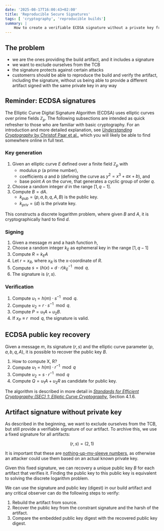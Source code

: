 ```yaml
---
date: '2025-08-17T16:00:43+02:00'
title: 'Reproducible Secure Signatures'
tags: [ 'cryptography', 'reproducible builds']
summary: |
    How to create a verifiable ECDSA signature without a private key from a reproducible build artifact using ECDSA public key recovery.
---
```


## The problem

- we are the ones providing the build artifact, and it includes a signature
- we want to exclude ourselves from the TCB
- the signature protects against certain attacks
- customerrs should be able to reproduce the build and verify the artifact, including the signature, without us being able to provide a different artifact signed with the same private key in any way

## Reminder: ECDSA signatures

The Elliptic Curve Digital Signature Algorithm (ECDSA) uses elliptic curves over prime fields $\mathbb{Z}_p$.
The following subsections are intended as quick refresher to those who are familiar with basic cryptography.
For an introduction and more detailed explanation, see [*Understanding Cryptography* by Christof Paar et al.](https://link.springer.com/book/10.1007/978-3-662-69007-9), which you will likely be able to find somewhere online in full text.

### Key generation

1. Given an elliptic curve $E$ defined over a finite field $\mathbb{Z}_p$ with
    - modulus $p$ (a prime number),
    - coefficients $a$ and $b$ (defining the curve as $y^2 = x^3 +ax +b$), and
    - base point $A$ on the curve, that generates a cyclic group of order $q$.
2. Choose a random integer $d$ in the range $[1, q-1]$.
3. Compute $B = dA$.
    - $k_{pub} = (p, a, b, q, A, B)$ is the public key.
    - $k_{priv} = (d)$ is the private key.

This constructs a discrete logarithm problem, where given $B$ and $A$, it is cryptographically hard to find $d$.

### Signing

1. Given a message $m$ and a hash function $h$,
2. Choose a random integer $k_E$ as ephemeral key in the range $[1, q-1]$
3. Compute $R = k_EA$
4. Let $r = x_R$, where $x_R$ is the x-coordinate of $R$.
5. Compute $s = (h(x)+d \cdot r)k_E^{-1} \mod q$.
6. The signature is $(r, s)$.

### Verification

1. Compute $u_1 = h(m) \cdot  s^{-1} \mod q$.
2. Compute $u_2 = r \cdot  s^{-1} \mod q$.
3. Compute $P = u_1A + u_2B$.
4. If $x_P \equiv r \mod q$, the signature is valid.

## ECDSA public key recovery

Given a message $m$, its signature $(r, s)$ and the elliptic curve parameter $(p, a, b, q, A)$, it is possible to recover the public key $B$.

1. How to compute X, R?
2. Compute $u_1 = h(m) \cdot r^{-1} \mod q$
3. Compute $u_2 = s \cdot r^{-1} \mod q$
4. Compute $Q = u_1A + u_2R$ as candidate for public key.

The algorithm is described in more detail in [*Standards for Efficient Cryptography (SEC) 1: Elliptic Curve Cryptography*](https://www.secg.org/sec1-v2.pdf), Section 4.1.6.

## Artifact signature without private key

As described in the beginning, we want to exclude ourselves from the TCB, but still provide a verifiable signature of our artifact.
To archive this, we use a fixed signature for all artifacts:

$$
(r, s) = (2, 1)
$$

It is important that these are [nothing-up-my-sleeve numbers](https://en.wikipedia.org/wiki/Nothing-up-my-sleeve_number), as otherwise an attacker could use them based on an actual known private key.

Given this fixed signature, we can recovery a unique public key $B$ for each artifact that verifies it.
Finding the public key to this public key is equivalent to solving the discrete logarithm problem.

We can use the signature and public key (digest) in our build artifact and any critical observer can do the following steps to verify:

1. Rebuild the artifact from source.
2. Recover the public key from the constrant signature and the harsh of the artifact.
3. Compare the embedded public key digest with the recovered public key digest.
